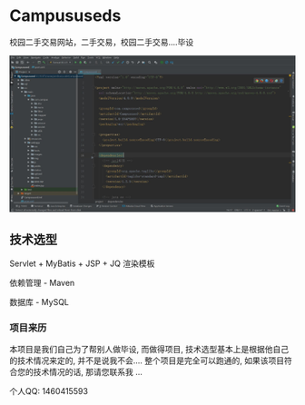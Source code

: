 # Campususeds
校园二手交易网站，二手交易，校园二手交易....毕设

![image](https://github.com/zhou0218/Campususeds/blob/master/01.JPG?raw=true)

## 技术选型

Servlet + MyBatis + JSP + JQ 渲染模板

依赖管理 - Maven

数据库 - MySQL

### 项目来历

本项目是我们自己为了帮别人做毕设, 而做得项目, 技术选型基本上是根据他自己的技术情况来定的, 并不是说我不会....
整个项目是完全可以跑通的, 如果该项目符合您的技术情况的话, 那请您联系我 ...

个人QQ: 1460415593

